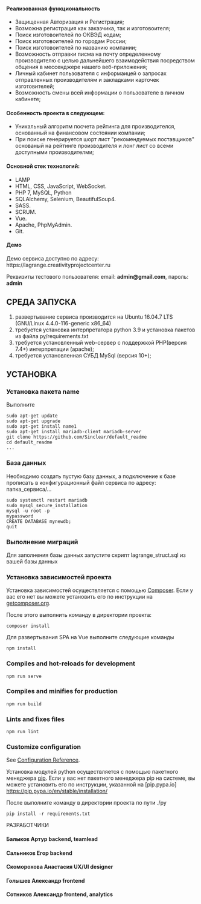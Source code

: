 <p align="center">
<h4>Реализованная функциональность</h4>
<ul>
    <li>Защищенная Авторизация и Регистрация;</li>
    <li>Возможна регистрация как заказчика, так и изготовоителя;</li>
    <li>Поиск изготовоителей по ОКВЭД кодам;</li>
    <li>Поиск изготовоителей по городам России;</li>
    <li>Поиск изготовоителей по названию компании;</li>
    <li>Возможность отправки писма на почту определенному производителю с целью дальнейшего взаимодействия посредством общения в мессенджере нашего веб-приложения;</li>
    <li>Личный кабинет пользователя с информаицей о запросах отправленных производителям и закладками карточек изготовителей;</li>
    <li>Возможность смены всей информации о пользователе в личном кабинете;</li> 
</ul> 
<h4>Особенность проекта в следующем:</h4>
<ul>
<li>Уникальный алгоритм посчета рейтинга для производителся, основанный на финансовом состоянии компании;</li>
 <li>При поиске генерируется шорт лист "рекомендуемых поставщиков" основаный на рейтинге производителя и лонг лист со всеми доступными производителми;</li>
 </ul>
<h4>Основной стек технологий:</h4>
<ul>
  <li>LAMP</li>
	<li>HTML, CSS, JavaScript, WebSocket.</li>
	<li>PHP 7, MySQL, Python</li>
	<li>SQLAlchemy, Selenium, BeautifulSoup4.</li>
	<li>SASS.</li>
	<li>SCRUM.</li>
	<li>Vue.</li>
  <li>Apache, PhpMyAdmin.</li>
	<li>Git.</li>
  
 </ul>
<h4>Демо</h4>
<p>Демо сервиса доступно по адресу: https://lagrange.creativityprojectcenter.ru </p>
<p>Реквизиты тестового пользователя: email: <b>admin@gmail.com</b>, пароль: <b>admin</b></p>




СРЕДА ЗАПУСКА
------------
1) развертывание сервиса производится на Ubuntu 16.04.7 LTS (GNU/Linux 4.4.0-116-generic x86_64)
2) требуется установка интерпретатора python 3.9 и установка пакетов из файла py/requirements.txt
3) требуется установленный web-сервер с поддержкой PHP(версия 7.4+) интерпретации (apache);
4) требуется установленная СУБД MySql (версия 10+);


УСТАНОВКА
------------
### Установка пакета name

Выполните 
~~~
sudo apt-get update
sudo apt-get upgrade
sudo apt-get install name1
sudo apt-get install mariadb-client mariadb-server
git clone https://github.com/Sinclear/default_readme
cd default_readme
...
~~~
### База данных

Необходимо создать пустую базу данных, а подключение к базе прописать в конфигурационный файл сервиса по адресу: папка_сервиса/...
~~~
sudo systemctl restart mariadb
sudo mysql_secure_installation
mysql -u root -p
mypassword
CREATE DATABASE mynewdb;
quit
~~~
### Выполнение миграций

Для заполнения базы данных запустите скрипт lagrange_struct.sql из вашей базы данных

### Установка зависимостей проекта

Установка зависимостей осуществляется с помощью [Composer](http://getcomposer.org/). Если у вас его нет вы можете установить его по инструкции
на [getcomposer.org](http://getcomposer.org/doc/00-intro.md#installation-nix).

После этого выполнить команду в директории проекта:

~~~
composer install
~~~

Для развертывания SPA на Vue выполните следующие команды
```
npm install
```

### Compiles and hot-reloads for development
```
npm run serve
```

### Compiles and minifies for production
```
npm run build
```

### Lints and fixes files
```
npm run lint
```

### Customize configuration
See [Configuration Reference](https://cli.vuejs.org/config/).

Установка модулей python осуществляется с помощью пакетного менеджера [pip](https://pypi.org/project/pip/). Если у вас нет пакетного менеджера pip на системе,
вы можете установить его по инструкции, указанной на [pip.pypa.io] https://pip.pypa.io/en/stable/installation/

После выполните команду в директории проекта по пути ./py
~~~
pip install -r requirements.txt
~~~

РАЗРАБОТЧИКИ

<h4>Балыков Артур backend, teamlead </h4>
<h4>Сальников Егор backend </h4>
<h4>Скоморохова Анастасия UX/UI designer </h4>
<h4>Голышев Александр frontend </h4>
<h4>Сотников Александр frontend, analytics </h4>